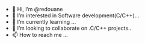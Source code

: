 - 👋 Hi, I’m @redouane
- 👀 I’m interested in Software development(C/C++)...
- 🌱 I’m currently learning ...
- 💞️ I’m looking to collaborate on .C/C++ projects..
- 📫 How to reach me ...

<!---
redouane/redouane is a ✨ special ✨ repository because its `README.md` (this file) appears on your GitHub profile.
You can click the Preview link to take a look at your changes.
--->
